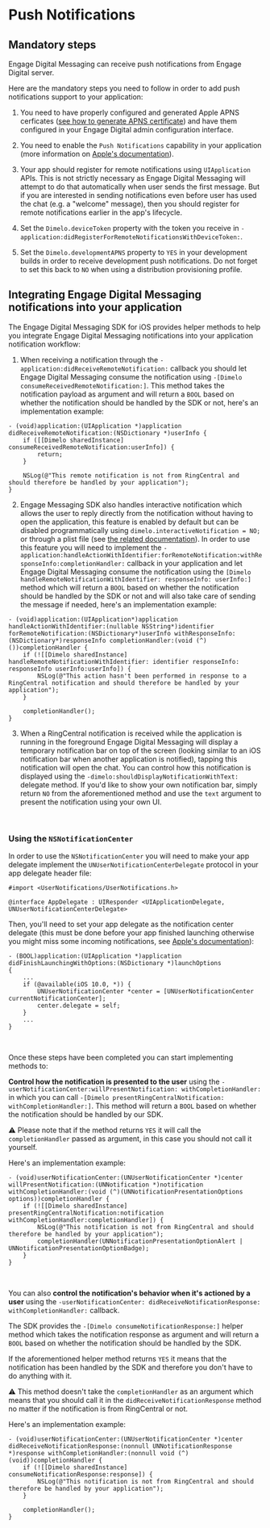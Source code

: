 # Push Notifications

## Mandatory steps

Engage Digital Messaging can receive push notifications from Engage Digital server.

Here are the mandatory steps you need to follow in order to add push notifications support to your application:

1. You need to have properly configured and generated Apple APNS cerficates ([see how to generate APNS certificate](GenerateAPNSCertificate.md)) and have them configured in your Engage Digital admin configuration interface.

2. You need to enable the `Push Notifications` capability in your application (more information on [Apple's documentation](https://developer.apple.com/documentation/usernotifications/registering_your_app_with_apns?language=objc)).

3. Your app should register for remote notifications using `UIApplication` APIs.
This is not strictly necessary as Engage Digital Messaging will attempt to do that automatically
when user sends the first message. But if you are interested in sending notifications
even before user has used the chat (e.g. a "welcome" message),
then you should register for remote notifications earlier in the app's lifecycle.

4. Set the `Dimelo.deviceToken` property with the token you receive in `-application:didRegisterForRemoteNotificationsWithDeviceToken:`.

5. Set the `Dimelo.developmentAPNS` property to `YES` in your development builds
in order to receive development push notifications. Do not forget to set this
back to `NO` when using a distribution provisioning profile.

## Integrating Engage Digital Messaging notifications into your application

The Engage Digital Messaging SDK for iOS provides helper methods to help you integrate Engage Digital Messaging notifications into your application notification workflow:

1. When receiving a notification through the `-application:didReceiveRemoteNotification:` callback you should let Engage Digital Messaging consume the notification using `-[Dimelo consumeReceivedRemoteNotification:]`. This method takes the notification payload as argument and will return a `BOOL` based on whether the notification should be handled by the SDK or not, here's an implementation example:

```objc
- (void)application:(UIApplication *)application didReceiveRemoteNotification:(NSDictionary *)userInfo {
    if ([[Dimelo sharedInstance] consumeReceivedRemoteNotification:userInfo]) {
        return;
    }

    NSLog(@"This remote notification is not from RingCentral and should therefore be handled by your application");
}
```

2. Engage Messaging SDK also handles interactive notification which allows the user to reply directly from the notification without having to open the application, this feature is enabled by default but can be disabled programmatically using `dimelo.interactiveNotification = NO;` or through a plist file (see [the related documentation](https://github.com/ringcentral/engage-digital-messaging-ios/blob/master/PlistCustomization.md#interactivenotification)).
In order to use this feature you will need to implement the `-application:handleActionWithIdentifier:forRemoteNotification:withResponseInfo:completionHandler:` callback in your application and let Engage Digital Messaging consume the notification using the `[Dimelo handleRemoteNotificationWithIdentifier: responseInfo: userInfo:]` method which will return a `BOOL` based on
whether the notification should be handled by the SDK or not and will also take care of sending the message if needed, here's an implementation example:

```objc
- (void)application:(UIApplication*)application handleActionWithIdentifier:(nullable NSString*)identifier forRemoteNotification:(NSDictionary*)userInfo withResponseInfo:(NSDictionary*)responseInfo completionHandler:(void (^) ())completionHandler {
    if (![[Dimelo sharedInstance] handleRemoteNotificationWithIdentifier: identifier responseInfo: responseInfo userInfo:userInfo]) {
        NSLog(@"This action hasn't been performed in response to a RingCentral notification and should therefore be handled by your application");
    }

    completionHandler();
}
```

3. When a RingCentral notification is received while the application is running in the foreground Engage Digital Messaging will display a temporary notification bar on top of the screen (looking similar to an iOS notification bar when another application is notified), tapping this notification will open the chat. You can control how this notification is displayed using the `-dimelo:shouldDisplayNotificationWithText:` delegate method. If you'd like to show your own notification bar, simply return `NO` from the aforementioned method and use the `text` argument to present the notification using your own UI.

<br/>

### Using the `NSNotificationCenter`

In order to use the `NSNotificationCenter` you will need to make your app delegate implement the `UNUserNotificationCenterDelegate` protocol in your app delegate header file:
```objc
#import <UserNotifications/UserNotifications.h>

@interface AppDelegate : UIResponder <UIApplicationDelegate, UNUserNotificationCenterDelegate>
```

Then, you'll need to set your app delegate as the notification center delegate (this must be done before your app finished launching otherwise you might miss some incoming notifications, see [Apple's documentation](https://developer.apple.com/documentation/usernotifications/unusernotificationcenterdelegate?language=objc)):

```objc
- (BOOL)application:(UIApplication *)application didFinishLaunchingWithOptions:(NSDictionary *)launchOptions
{
    ...
    if (@available(iOS 10.0, *)) {
        UNUserNotificationCenter *center = [UNUserNotificationCenter currentNotificationCenter];
        center.delegate = self;
    }
    ...
}
```

<br/>

Once these steps have been completed you can start implementing methods to:

**Control how the notification is presented to the user** using the `-userNotificationCenter:willPresentNotification: withCompletionHandler:` in which you can call `-[Dimelo presentRingCentralNotification: withCompletionHandler:]`. This method will return a `BOOL` based on whether the notification should be handled by our SDK.

:warning: Please note that if the method returns `YES` it will call the `completionHandler` passed as argument, in this case you should not call it yourself.

Here's an implementation example:

```objc
- (void)userNotificationCenter:(UNUserNotificationCenter *)center willPresentNotification:(UNNotification *)notification withCompletionHandler:(void (^)(UNNotificationPresentationOptions options))completionHandler {
    if (![[Dimelo sharedInstance] presentRingCentralNotification:notification withCompletionHandler:completionHandler]) {
        NSLog(@"This notification is not from RingCentral and should therefore be handled by your application");
        completionHandler(UNNotificationPresentationOptionAlert | UNNotificationPresentationOptionBadge);
    }
}
```

<br/>

You can also **control the notification's behavior when it's actioned by a user** using the `-userNotificationCenter: didReceiveNotificationResponse: withCompletionHandler:` callback.

The SDK provides the `-[Dimelo consumeNotificationResponse:]` helper method which takes the notification response as argument and will return a `BOOL` based on whether the notification should be handled by the SDK.

If the aforementioned helper method returns `YES` it means that the notification has been handled by the SDK and therefore you don't have to do anything with it.

:warning: This method doesn't take the `completionHandler` as an argument which means that you should call it in the `didReceiveNotificationResponse` method no matter if the notification is from RingCentral or not.

Here's an implementation example:

```objc
- (void)userNotificationCenter:(UNUserNotificationCenter *)center didReceiveNotificationResponse:(nonnull UNNotificationResponse *)response withCompletionHandler:(nonnull void (^)(void))completionHandler {
    if (![[Dimelo sharedInstance] consumeNotificationResponse:response]) {
        NSLog(@"This notification is not from RingCentral and should therefore be handled by your application");
    }

    completionHandler();
}
```
